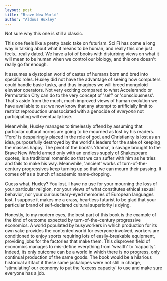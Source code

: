 ```yaml
---
layout: post
title: "Brave New World"
author: "Aldous Huxley"
---
```

Not sure why this one is still a classic.

This one feels like a pretty basic take on futurism.  Sci Fi has come a long way in talking about what it means to be human, and really this one just feels...really dated.  We have a lot of books with disturbing views on what it will mean to be human when we control our biology, and this one doesn't really go far enough.

It assumes a dystopian world of castes of humans born and bred into specific roles.  Huxley did not have the advantage of seeing how computers could handle basic tasks, and thus imagines we will breed mongoloid elevator operators.  Not very exciting compared to what Accelerando or Permutation City can do to the very concept of 'self' or 'consciousness'.  That's aside from the much, much improved views of human evolution we have available to us:  we now know that any attempt to artificially limit to restrict reproduction unassociated with a genocide of *everyone* not participating will eventually lose.

Meanwhile, Huxley manages to timelessly offend by assuming that particular cultural norms are going to be mourned as lost by his readers.  'Ford' is despairingly placed in the role of god, and Christianity is lost as an idea, purposefully destroyed by the world's leaders for the sake of keeping the masses happy.  The pivot of the book's 'drama', a savage brought to the Brave New World armed only with an endless supply of Shakespeare quotes, is a traditional romantic so that we can suffer with him as he tries and fails to make his way.  Meanwhile, 'ancient' works of turn-of-the-century progressives keep turning up so that we can mourn their passing.  It comes off as a bunch of academic name-dropping.

Guess what, Huxley?  You lost.  I have no use for your mourning the loss of your particular religion, nor your views of what constitutes ethical sexual behavior, nor your curious teary-eyed memories of European languages lost.  I suppose it makes me a crass, heartless futurist to be glad that your particular brand of self-declared cultural superiority is dying.

Honestly, to my modern eyes, the best part of this book is the example of the kind of outcome expected by turn-of-the-century progressive economics.  A world populated by busyworkers in which production for its own sake provides the contented world for everyone involved, workers are conditioned to enjoy sports requiring lots of easily-breakable equipment, providing jobs for the factories that make them.  This disproven field of economics manages to mis-define everything from 'wealth' to 'capacity'.  Indeed, its only outcome can be a world in which there is no progress, only continual production of the same goods.  The book would be a hilarious historical artifact if these same jackalopes were not still in charge, 'stimulating' our economy to put the 'excess capacity' to use and make sure everyone has a job.

